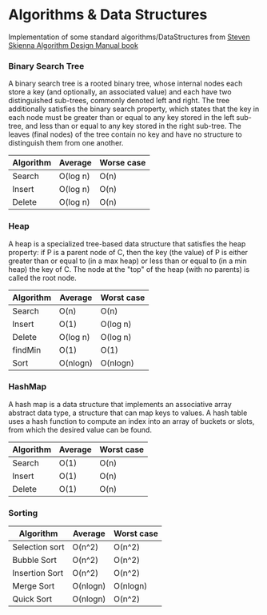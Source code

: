 # Algorithms & Data Structures
Implementation of some standard algorithms/DataStructures from [Steven Skienna Algorithm Design Manual book](https://www.amazon.com/Algorithm-Design-Manual-Steven-Skiena/dp/1849967202/)

### Binary Search Tree
A binary search tree is a rooted binary tree, whose internal nodes each store a key (and optionally, an associated value) and each have two distinguished sub-trees, commonly denoted left and right. The tree additionally satisfies the binary search property, which states that the key in each node must be greater than or equal to any key stored in the left sub-tree, and less than or equal to any key stored in the right sub-tree. The leaves (final nodes) of the tree contain no key and have no structure to distinguish them from one another.

| Algorithm  | Average | Worse case |
| ------------- | ------------- | ------------- |
| Search	| O(log n) | O(n) |
| Insert |	O(log n) | O(n) |
| Delete	| O(log n) | O(n) |

### Heap
A heap is a specialized tree-based data structure that satisfies the heap property: if P is a parent node of C, then the key (the value) of P is either greater than or equal to (in a max heap) or less than or equal to (in a min heap) the key of C. The node at the "top" of the heap (with no parents) is called the root node.

| Algorithm |	Average	| Worst case |
| ------------- | ------------- | ------------- |
| Search	|	O(n)	| O(n) |
| Insert	|	O(1)	| O(log n) |
| Delete	|	O(log n)	| O(log n) |
| findMin | O(1) | O(1) |
| Sort | O(nlogn) | O(nlogn) |

### HashMap
A hash map is a data structure that implements an associative array abstract data type, a structure that can map keys to values. A hash table uses a hash function to compute an index into an array of buckets or slots, from which the desired value can be found.

| Algorithm |	Average	| Worst case |
| ------------- | ------------- | ------------- |
| Search	|	O(1)	| O(n) |
| Insert	|	O(1)	| O(n) |
| Delete	|	O(1)	| O(n) |

### Sorting

| Algorithm |	Average	| Worst case |
| ------------- | ------------- | ------------- |
| Selection sort	|	O(n^2)	| O(n^2) |
| Bubble Sort	|	O(n^2)	| O(n^2) |
| Insertion Sort	|	O(n^2)	| O(n^2) |
| Merge Sort	|	O(nlogn)	| O(nlogn) |
| Quick Sort	|	O(nlogn)	| O(n^2) |
